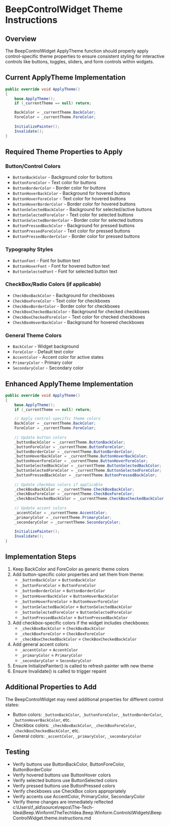 # BeepControlWidget Theme Instructions

## Overview
The BeepControlWidget ApplyTheme function should properly apply control-specific theme properties to ensure consistent styling for interactive controls like buttons, toggles, sliders, and form controls within widgets.

## Current ApplyTheme Implementation
```csharp
public override void ApplyTheme()
{
    base.ApplyTheme();
    if (_currentTheme == null) return;

    BackColor = _currentTheme.BackColor;
    ForeColor = _currentTheme.ForeColor;
    
    InitializePainter();
    Invalidate();
}
```

## Required Theme Properties to Apply

### Button/Control Colors
- `ButtonBackColor` - Background color for buttons
- `ButtonForeColor` - Text color for buttons
- `ButtonBorderColor` - Border color for buttons
- `ButtonHoverBackColor` - Background for hovered buttons
- `ButtonHoverForeColor` - Text color for hovered buttons
- `ButtonHoverBorderColor` - Border color for hovered buttons
- `ButtonSelectedBackColor` - Background for selected/active buttons
- `ButtonSelectedForeColor` - Text color for selected buttons
- `ButtonSelectedBorderColor` - Border color for selected buttons
- `ButtonPressedBackColor` - Background for pressed buttons
- `ButtonPressedForeColor` - Text color for pressed buttons
- `ButtonPressedBorderColor` - Border color for pressed buttons

### Typography Styles
- `ButtonFont` - Font for button text
- `ButtonHoverFont` - Font for hovered button text
- `ButtonSelectedFont` - Font for selected button text

### CheckBox/Radio Colors (if applicable)
- `CheckBoxBackColor` - Background for checkboxes
- `CheckBoxForeColor` - Text color for checkboxes
- `CheckBoxBorderColor` - Border color for checkboxes
- `CheckBoxCheckedBackColor` - Background for checked checkboxes
- `CheckBoxCheckedForeColor` - Text color for checked checkboxes
- `CheckBoxHoverBackColor` - Background for hovered checkboxes

### General Theme Colors
- `BackColor` - Widget background
- `ForeColor` - Default text color
- `AccentColor` - Accent color for active states
- `PrimaryColor` - Primary color
- `SecondaryColor` - Secondary color

## Enhanced ApplyTheme Implementation
```csharp
public override void ApplyTheme()
{
    base.ApplyTheme();
    if (_currentTheme == null) return;

    // Apply control-specific theme colors
    BackColor = _currentTheme.BackColor;
    ForeColor = _currentTheme.ForeColor;
    
    // Update button colors
    _buttonBackColor = _currentTheme.ButtonBackColor;
    _buttonForeColor = _currentTheme.ButtonForeColor;
    _buttonBorderColor = _currentTheme.ButtonBorderColor;
    _buttonHoverBackColor = _currentTheme.ButtonHoverBackColor;
    _buttonHoverForeColor = _currentTheme.ButtonHoverForeColor;
    _buttonSelectedBackColor = _currentTheme.ButtonSelectedBackColor;
    _buttonSelectedForeColor = _currentTheme.ButtonSelectedForeColor;
    _buttonPressedBackColor = _currentTheme.ButtonPressedBackColor;
    
    // Update checkbox colors if applicable
    _checkBoxBackColor = _currentTheme.CheckBoxBackColor;
    _checkBoxForeColor = _currentTheme.CheckBoxForeColor;
    _checkBoxCheckedBackColor = _currentTheme.CheckBoxCheckedBackColor;
    
    // Update accent colors
    _accentColor = _currentTheme.AccentColor;
    _primaryColor = _currentTheme.PrimaryColor;
    _secondaryColor = _currentTheme.SecondaryColor;
    
    InitializePainter();
    Invalidate();
}
```

## Implementation Steps
1. Keep BackColor and ForeColor as generic theme colors
2. Add button-specific color properties and set them from theme:
   - `_buttonBackColor` = `ButtonBackColor`
   - `_buttonForeColor` = `ButtonForeColor`
   - `_buttonBorderColor` = `ButtonBorderColor`
   - `_buttonHoverBackColor` = `ButtonHoverBackColor`
   - `_buttonHoverForeColor` = `ButtonHoverForeColor`
   - `_buttonSelectedBackColor` = `ButtonSelectedBackColor`
   - `_buttonSelectedForeColor` = `ButtonSelectedForeColor`
   - `_buttonPressedBackColor` = `ButtonPressedBackColor`
3. Add checkbox-specific colors if the widget includes checkboxes:
   - `_checkBoxBackColor` = `CheckBoxBackColor`
   - `_checkBoxForeColor` = `CheckBoxForeColor`
   - `_checkBoxCheckedBackColor` = `CheckBoxCheckedBackColor`
4. Add general accent colors:
   - `_accentColor` = `AccentColor`
   - `_primaryColor` = `PrimaryColor`
   - `_secondaryColor` = `SecondaryColor`
5. Ensure InitializePainter() is called to refresh painter with new theme
6. Ensure Invalidate() is called to trigger repaint

## Additional Properties to Add
The BeepControlWidget may need additional properties for different control states:
- Button colors: `_buttonBackColor`, `_buttonForeColor`, `_buttonBorderColor`, `_buttonHoverBackColor`, etc.
- Checkbox colors: `_checkBoxBackColor`, `_checkBoxForeColor`, `_checkBoxCheckedBackColor`, etc.
- General colors: `_accentColor`, `_primaryColor`, `_secondaryColor`

## Testing
- Verify buttons use ButtonBackColor, ButtonForeColor, ButtonBorderColor
- Verify hovered buttons use ButtonHover colors
- Verify selected buttons use ButtonSelected colors
- Verify pressed buttons use ButtonPressed colors
- Verify checkboxes use CheckBox colors appropriately
- Verify accents use AccentColor, PrimaryColor, SecondaryColor
- Verify theme changes are immediately reflected</content>
<parameter name="filePath">c:\Users\f_ald\source\repos\The-Tech-Idea\Beep.Winform\TheTechIdea.Beep.Winform.Controls\Widgets\BeepControlWidget.theme.instructions.md